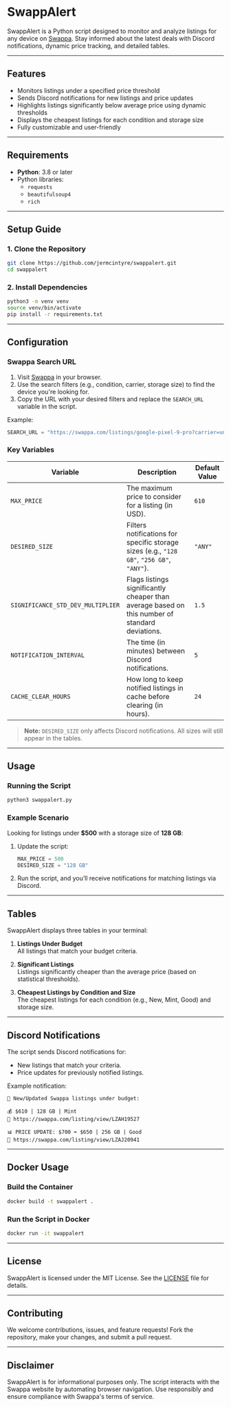 # SwappAlert

SwappAlert is a Python script designed to monitor and analyze listings for any device on [Swappa](https://swappa.com). Stay informed about the latest deals with Discord notifications, dynamic price tracking, and detailed tables.

---

## Features
- Monitors listings under a specified price threshold
- Sends Discord notifications for new listings and price updates
- Highlights listings significantly below average price using dynamic thresholds
- Displays the cheapest listings for each condition and storage size
- Fully customizable and user-friendly

---

## Requirements
- **Python**: 3.8 or later
- Python libraries:
  - `requests`
  - `beautifulsoup4`
  - `rich`

---

## Setup Guide

### 1. Clone the Repository
```bash
git clone https://github.com/jermcintyre/swappalert.git
cd swappalert
```

### 2. Install Dependencies
```bash
python3 -m venv venv
source venv/bin/activate
pip install -r requirements.txt
```

---

## Configuration

### Swappa Search URL
1. Visit [Swappa](https://swappa.com) in your browser.
2. Use the search filters (e.g., condition, carrier, storage size) to find the device you're looking for.
3. Copy the URL with your desired filters and replace the `SEARCH_URL` variable in the script.

Example:
```python
SEARCH_URL = "https://swappa.com/listings/google-pixel-9-pro?carrier=unlocked&color=&storage=&modeln=&condition=&sort=&exclude_businesses=on"
```

### Key Variables
| Variable                      | Description                                                                                      | Default Value     |
|-------------------------------|--------------------------------------------------------------------------------------------------|-------------------|
| `MAX_PRICE`                   | The maximum price to consider for a listing (in USD).                                           | `610`             |
| `DESIRED_SIZE`                | Filters notifications for specific storage sizes (e.g., `"128 GB"`, `"256 GB"`, `"ANY"`).        | `"ANY"`           |
| `SIGNIFICANCE_STD_DEV_MULTIPLIER` | Flags listings significantly cheaper than average based on this number of standard deviations. | `1.5`             |
| `NOTIFICATION_INTERVAL`       | The time (in minutes) between Discord notifications.                                            | `5`               |
| `CACHE_CLEAR_HOURS`           | How long to keep notified listings in cache before clearing (in hours).                        | `24`              |

> **Note:** `DESIRED_SIZE` only affects Discord notifications. All sizes will still appear in the tables.

---

## Usage

### Running the Script
```bash
python3 swappalert.py
```

### Example Scenario
Looking for listings under **$500** with a storage size of **128 GB**:
1. Update the script:
   ```python
   MAX_PRICE = 500
   DESIRED_SIZE = "128 GB"
   ```
2. Run the script, and you’ll receive notifications for matching listings via Discord.

---

## Tables

SwappAlert displays three tables in your terminal:

1. **Listings Under Budget**  
   All listings that match your budget criteria.

2. **Significant Listings**  
   Listings significantly cheaper than the average price (based on statistical thresholds).

3. **Cheapest Listings by Condition and Size**  
   The cheapest listings for each condition (e.g., New, Mint, Good) and storage size.

---

## Discord Notifications
The script sends Discord notifications for:
- New listings that match your criteria.
- Price updates for previously notified listings.

Example notification:
```
🔔 New/Updated Swappa listings under budget:

💰 $610 | 128 GB | Mint
🔗 https://swappa.com/listing/view/LZAH19527

📊 PRICE UPDATE: $700 ➡️ $650 | 256 GB | Good
🔗 https://swappa.com/listing/view/LZAJ20941
```

---

## Docker Usage

### Build the Container
```bash
docker build -t swappalert .
```

### Run the Script in Docker
```bash
docker run -it swappalert
```

---

## License
SwappAlert is licensed under the MIT License. See the [LICENSE](LICENSE) file for details.

---

## Contributing
We welcome contributions, issues, and feature requests! Fork the repository, make your changes, and submit a pull request.

---

## Disclaimer
SwappAlert is for informational purposes only. The script interacts with the Swappa website by automating browser navigation. Use responsibly and ensure compliance with Swappa's terms of service.
